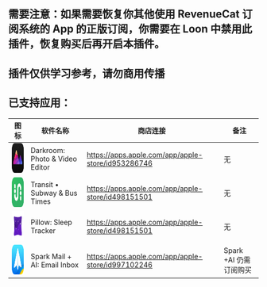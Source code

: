 ## 需要注意：如果需要恢复你其他使用 RevenueCat 订阅系统的 App 的正版订阅，你需要在 Loon 中禁用此插件，恢复购买后再开启本插件。
## 插件仅供学习参考，请勿商用传播

## 已支持应用：

|图标| 软件名称      | 商店连接 | 备注 |
| ----------- | ----------- | ----------- | ----------- |
|<img src="https://raw.githubusercontent.com/seanzhang98/LoonScript/main/revenuecat/icon/Darkroom.png" width="60" height="60"/>| Darkroom: Photo & Video Editor      | https://apps.apple.com/app/apple-store/id953286746       | 无 |
|<img src="https://raw.githubusercontent.com/seanzhang98/LoonScript/main/revenuecat/icon/Transit.png" width="60" height="60"/>| Transit • Subway & Bus Times   | https://apps.apple.com/app/apple-store/id498151501        | 无 |
|<img src="https://raw.githubusercontent.com/seanzhang98/LoonScript/main/revenuecat/icon/Pillow.png" width="60" height="60"/>| Pillow: Sleep Tracker   | https://apps.apple.com/app/apple-store/id498151501        | 无 |
|<img src="https://raw.githubusercontent.com/seanzhang98/LoonScript/main/revenuecat/icon/Spark.png" width="60" height="60"/>| Spark Mail + AI: Email Inbox      | https://apps.apple.com/app/apple-store/id997102246       | Spark +AI 仍需订阅购买 |
